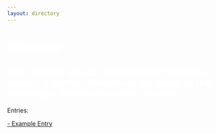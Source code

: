 ```yaml
---
layout: directory
---
```


<h1> <span style="color:white">Directory</span> </h1>
<h2 style="color:white"> This is where you can find all of our notebook entries! Important Milestones are found on the homepage. Entries are in order by date </h2>
<p>Entries:</p>
<a href="Entries/EntryExample">- Example Entry </a>